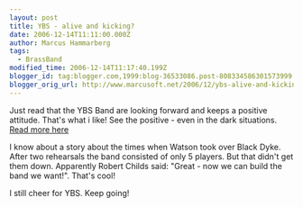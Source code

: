 ```yaml
---
layout: post
title: YBS - alive and kicking?
date: 2006-12-14T11:11:00.000Z
author: Marcus Hammarberg
tags:
  - BrassBand
modified_time: 2006-12-14T11:17:40.199Z
blogger_id: tag:blogger.com,1999:blog-36533086.post-808334586301573999
blogger_orig_url: http://www.marcusoft.net/2006/12/ybs-alive-and-kicking.html
---
```


Just
read that the YBS Band are looking forward and keeps a positive
attitude. That's what i like! See the positive - even in the dark
situations.
[Read more here](http://www.ybsband.org.uk/YBS/news.html)

I know about a story about the times when Watson took over Black Dyke.
After two rehearsals the band consisted of only 5 players. But that
didn't get them down. Apparently Robert Childs said: "Great - now we can
build the band we want!". That's cool!

I still cheer for YBS. Keep going!
